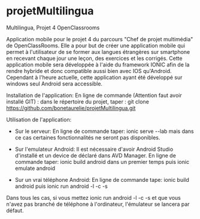 # projetMultilingua

Multilingua, Projet 4 OpenClassrooms

Application mobile pour le projet 4 du parcours "Chef de projet multimédia" de OpenClassRooms.
Elle a pour but de créer une application mobile qui permet à l'utilisateur de se former aux langues étrangères sur smartphone en recevant chaque jour une leçon, des exercices et les corrigés.
Cette application mobile sera développée à l'aide du framework IONIC afin de la rendre hybride et donc compatible aussi bien avec IOS qu'Android.
Cependant à l'heure actuelle, cette application ayant été développé sur windows seul Android sera accessible.

Installation de l'application:
En ligne de commande (Attention faut avoir installé GIT) : dans le répertoire du projet, taper : git clone https://github.com/bonetaurelie/projetMultilingua.git

Utilisation de l'application:
- Sur le serveur:
En ligne de commande taper: ionic serve --lab mais dans ce cas certaines fonctionnalités ne seront pas disponibles.

- Sur l'emulateur Android:
Il est nécessaire d'avoir Android Studio d'installé et un device de déclaré dans AVD Manager.
En ligne de commande taper: ionic build android dans un premier temps puis ionic emulate android

- Sur un vrai téléphone Android:
En ligne de commande tape: ionic build android puis ionic run android -l -c -s

Dans tous les cas, si vous mettez ionic run android -l -c -s et que vous n'avez pas branché de téléphone à l'ordinateur, l'émulateur se lancera par défaut.
